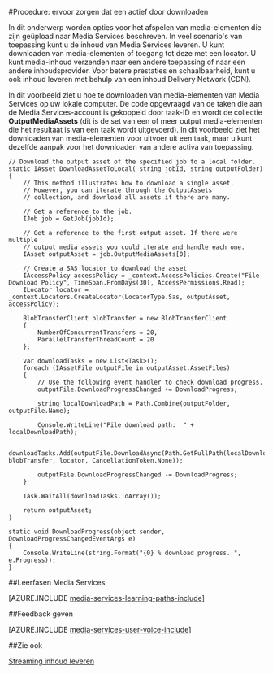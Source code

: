 <properties 
    pageTitle="Downloaden van Media-elementen" 
    description="Informatie over activa downloaden naar uw computer. Codevoorbeelden zijn geschreven in C# en de Media Services SDK voor .NET." 
    services="media-services" 
    documentationCenter="" 
    authors="juliako" 
    manager="erikre" 
    editor=""/>

<tags 
    ms.service="media-services" 
    ms.workload="media" 
    ms.tgt_pltfrm="na" 
    ms.devlang="na" 
    ms.topic="article"
    ms.date="09/26/2016"
    ms.author="juliako"/>

#<a name="how-to-deliver-an-asset-by-download"></a>Procedure: ervoor zorgen dat een actief door downloaden

In dit onderwerp worden opties voor het afspelen van media-elementen die zijn geüpload naar Media Services beschreven. In veel scenario's van toepassing kunt u de inhoud van Media Services leveren. U kunt downloaden van media-elementen of toegang tot deze met een locator. U kunt media-inhoud verzenden naar een andere toepassing of naar een andere inhoudsprovider. Voor betere prestaties en schaalbaarheid, kunt u ook inhoud leveren met behulp van een inhoud Delivery Network (CDN).

In dit voorbeeld ziet u hoe te downloaden van media-elementen van Media Services op uw lokale computer. De code opgevraagd van de taken die aan de Media Services-account is gekoppeld door taak-ID en wordt de collectie **OutputMediaAssets** (dit is de set van een of meer output media-elementen die het resultaat is van een taak wordt uitgevoerd). In dit voorbeeld ziet het downloaden van media-elementen voor uitvoer uit een taak, maar u kunt dezelfde aanpak voor het downloaden van andere activa van toepassing.

    
    // Download the output asset of the specified job to a local folder.
    static IAsset DownloadAssetToLocal( string jobId, string outputFolder)
    {
        // This method illustrates how to download a single asset. 
        // However, you can iterate through the OutputAssets
        // collection, and download all assets if there are many. 
    
        // Get a reference to the job. 
        IJob job = GetJob(jobId);
    
        // Get a reference to the first output asset. If there were multiple 
        // output media assets you could iterate and handle each one.
        IAsset outputAsset = job.OutputMediaAssets[0];
    
        // Create a SAS locator to download the asset
        IAccessPolicy accessPolicy = _context.AccessPolicies.Create("File Download Policy", TimeSpan.FromDays(30), AccessPermissions.Read);
        ILocator locator = _context.Locators.CreateLocator(LocatorType.Sas, outputAsset, accessPolicy);
    
        BlobTransferClient blobTransfer = new BlobTransferClient
        {
            NumberOfConcurrentTransfers = 20,
            ParallelTransferThreadCount = 20
        };
    
        var downloadTasks = new List<Task>();
        foreach (IAssetFile outputFile in outputAsset.AssetFiles)
        {
            // Use the following event handler to check download progress.
            outputFile.DownloadProgressChanged += DownloadProgress;
    
            string localDownloadPath = Path.Combine(outputFolder, outputFile.Name);
    
            Console.WriteLine("File download path:  " + localDownloadPath);
    
            downloadTasks.Add(outputFile.DownloadAsync(Path.GetFullPath(localDownloadPath), blobTransfer, locator, CancellationToken.None));
    
            outputFile.DownloadProgressChanged -= DownloadProgress;
        }
    
        Task.WaitAll(downloadTasks.ToArray());
    
        return outputAsset;
    }
    
    static void DownloadProgress(object sender, DownloadProgressChangedEventArgs e)
    {
        Console.WriteLine(string.Format("{0} % download progress. ", e.Progress));
    }



##<a name="media-services-learning-paths"></a>Leerfasen Media Services

[AZURE.INCLUDE [media-services-learning-paths-include](../../includes/media-services-learning-paths-include.md)]

##<a name="provide-feedback"></a>Feedback geven

[AZURE.INCLUDE [media-services-user-voice-include](../../includes/media-services-user-voice-include.md)]

   
##<a name="see-also"></a>Zie ook 

[Streaming inhoud leveren](media-services-deliver-streaming-content.md)

